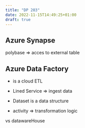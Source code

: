 ```yaml
---
title: "DP 203"
date: 2022-11-15T14:49:25+01:00
draft: true
---
```


## Azure Synapse

polybase => acces to external table

## Azure Data Factory

- is a cloud ETL

- Lined Service => ingest data
- Dataset is a data structure
- activity => transformation logic

vs datawareHouse
